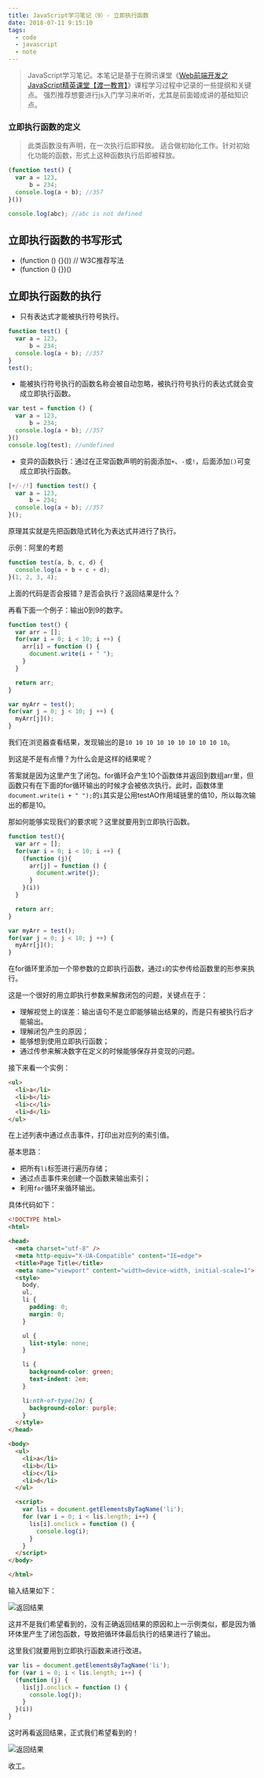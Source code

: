 ```yaml
---
title: JavaScript学习笔记（9）- 立即执行函数
date: 2018-07-11 9:15:10
tags:
  - code
  - javascript
  - note
---
```


> JavaScript学习笔记。本笔记是基于在腾讯课堂《[Web前端开发之JavaScript精英课堂【渡一教育】](https://ke.qq.com/course/231577)》课程学习过程中记录的一些提纲和关键点。
> 强烈推荐想要进行js入门学习来听听，尤其是前面姬成讲的基础知识点。

### 立即执行函数的定义

> 此类函数没有声明，在一次执行后即释放。
> 适合做初始化工作。针对初始化功能的函数，形式上这种函数执行后即被释放。

```javascript
(function test() {
  var a = 123,
      b = 234;
  console.log(a + b); //357
}())

console.log(abc); //abc is not defined
```

## 立即执行函数的书写形式

* (function () {}()) // W3C推荐写法
* (function () {})()

## 立即执行函数的执行

* 只有表达式才能被执行符号执行。

```javascript
function test() {
  var a = 123,
      b = 234;
  console.log(a + b); //357
}
test();
```

* 能被执行符号执行的函数名称会被自动忽略，被执行符号执行的表达式就会变成立即执行函数。

```javascript
var test = function () {
  var a = 123,
      b = 234;
  console.log(a + b); //357
}()
console.log(test); //undefined
```

* 变异的函数执行：通过在正常函数声明的前面添加`+`、`-`或`!`，后面添加`()`可变成立即执行函数。

```javascript
[+/-/!] function test() {
  var a = 123,
      b = 234;
  console.log(a + b); //357
}();
```

原理其实就是先把函数隐式转化为表达式并进行了执行。

示例：阿里的考题

```javascript
function test(a, b, c, d) {
  console.log(a + b + c + d);
}(1, 2, 3, 4);
```

上面的代码是否会报错？是否会执行？返回结果是什么？


再看下面一个例子：输出0到9的数字。

```javascript
function test() {
  var arr = [];
  for(var i = 0; i < 10; i ++) {
    arr[i] = function () {
      document.write(i + " ");
    }
  }

  return arr;
}

var myArr = test();
for(var j = 0; j < 10; j ++) {
  myArr[j]();
}
```

我们在浏览器查看结果，发现输出的是`10 10 10 10 10 10 10 10 10 10`。

到这是不是有点懵？为什么会是这样的结果呢？



答案就是因为这里产生了闭包。for循环会产生10个函数体并返回到数组arr里，但函数只有在下面的for循环输出的时候才会被依次执行。此时，函数体里`document.write(i + " ");`的`i`其实是公用testAO作用域链里的值10，所以每次输出的都是10。

那如何能够实现我们的要求呢？这里就要用到立即执行函数。

```javascript
function test(){
  var arr = [];
  for(var i = 0; i < 10; i ++) {
    (function (j){
      arr[j] = function () {
        document.write(j);
      }
    }(i))
  }

  return arr;
}

var myArr = test();
for(var j = 0; j < 10; j ++) {
  myArr[j]();
}
```

在for循环里添加一个带参数的立即执行函数，通过`i`的实参传给函数里的形参来执行。

这是一个很好的用立即执行参数来解救闭包的问题，关键点在于：

* 理解视觉上的误差：输出语句不是立即能够输出结果的，而是只有被执行后才能输出。
* 理解闭包产生的原因；
* 能够想到使用立即执行函数；
* 通过传参来解决数字在定义的时候能够保存并变现的问题。

接下来看一个实例：

```html
<ul>
  <li>a</li>
  <li>b</li>
  <li>c</li>
  <li>d</li>
</ul>
```

在上述列表中通过点击事件，打印出对应列的索引值。

基本思路：

* 把所有`li`标签进行遍历存储；
* 通过点击事件来创建一个函数来输出索引；
* 利用`for`循环来循环输出。

具体代码如下：

```html
<!DOCTYPE html>
<html>

<head>
  <meta charset="utf-8" />
  <meta http-equiv="X-UA-Compatible" content="IE=edge">
  <title>Page Title</title>
  <meta name="viewport" content="width=device-width, initial-scale=1">
  <style>
    body,
    ul,
    li {
      padding: 0;
      margin: 0;
    }

    ul {
      list-style: none;
    }

    li {
      background-color: green;
      text-indent: 2em;
    }

    li:nth-of-type(2n) {
      background-color: purple;
    }
  </style>
</head>

<body>
  <ul>
    <li>a</li>
    <li>b</li>
    <li>c</li>
    <li>d</li>
  </ul>

  <script>
    var lis = document.getElementsByTagName('li');
    for (var i = 0; i < lis.length; i++) {
      lis[i].onclick = function () {
        console.log(i);
      }
    }
  </script>
</body>

</html>
```

输入结果如下：

![返回结果](../../../../demo/demo_01.png)

这并不是我们希望看到的，没有正确返回结果的原因和上一示例类似，都是因为循环体里产生了闭包函数，导致把循环体最后执行的结果进行了输出。

这里我们就要用到立即执行函数来进行改进。

```javascript
var lis = document.getElementsByTagName('li');
for (var i = 0; i < lis.length; i++) {
  (function (j) {
    lis[j].onclick = function () {
      console.log(j);
    }
  }(i))
}
```

这时再看返回结果，正式我们希望看到的！

![返回结果](../../../../demo/demo_02.png)

收工。
